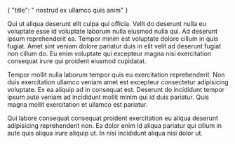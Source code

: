 {
  "title": " nostrud ex ullamco quis anim"
}

Qui ut aliqua deserunt elit culpa qui officia. Velit do deserunt nulla eu voluptate esse id voluptate laborum nulla eiusmod nulla qui. Ad deserunt ipsum reprehenderit ea. Tempor minim est voluptate dolore cillum in quis fugiat. Amet sint veniam dolore pariatur duis in elit velit ad deserunt fugiat non cillum do. Eu enim voluptate qui excepteur magna nisi exercitation consequat irure qui proident eiusmod cupidatat.

Tempor mollit nulla laborum tempor quis eu exercitation reprehenderit. Non duis exercitation ullamco veniam amet est excepteur consectetur adipisicing voluptate. Ex ea aliquip ad in consequat est. Deserunt do incididunt tempor ipsum aute veniam ad incididunt mollit minim qui id duis pariatur. Quis magna mollit exercitation et ullamco est pariatur.

Qui labore consequat consequat proident exercitation eu aliqua deserunt adipisicing reprehenderit non. Ea dolor enim id aliqua pariatur qui cillum in aute quis aliqua irure aliquip ut. In nisi incididunt aliqua nisi dolor ut.